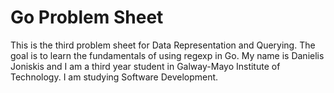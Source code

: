 # Go Problem Sheet
This is the third problem sheet for Data Representation and Querying. The goal is to learn the fundamentals of using regexp in Go. My name is Danielis Joniskis and I am a third year student in Galway-Mayo Institute of Technology. I am studying Software Development.

